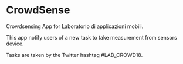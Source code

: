 # CrowdSense
Crowdsensing App for Laboratorio di applicazioni mobili.

This app notify users of a new task to take measurement from sensors device.

Tasks are taken by the Twitter hashtag #LAB_CROWD18.

